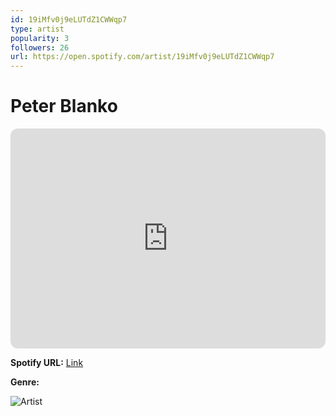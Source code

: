 ```yaml
---
id: 19iMfv0j9eLUTdZ1CWWqp7
type: artist
popularity: 3
followers: 26
url: https://open.spotify.com/artist/19iMfv0j9eLUTdZ1CWWqp7
---
```

# Peter Blanko

<iframe style="border-radius:12px" src="https://open.spotify.com/embed/artist/19iMfv0j9eLUTdZ1CWWqp7" width="100%" height="352" frameBorder="0" allowfullscreen="" allow="autoplay; clipboard-write; encrypted-media; fullscreen; picture-in-picture" loading="lazy"></iframe>

**Spotify URL:** [Link](https://open.spotify.com/artist/19iMfv0j9eLUTdZ1CWWqp7)

**Genre:** 

![Artist](https://i.scdn.co/image/ab67616d0000b273d81917236e52e75de8e9167a)
